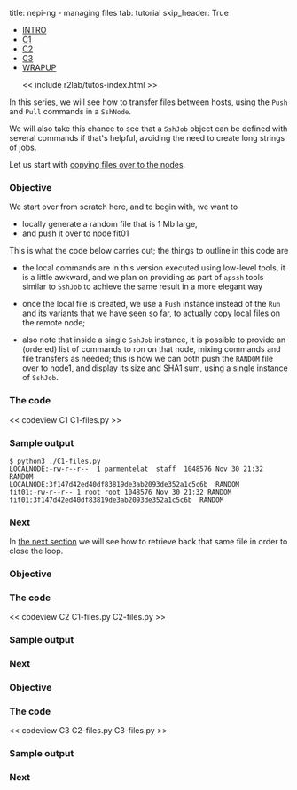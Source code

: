 title: nepi-ng - managing files
tab: tutorial
skip_header: True

<script src="/assets/r2lab/open-tab.js"></script>
<script src="/assets/js/diff.js"></script>
<script src="/assets/r2lab/r2lab-diff.js"></script>
<style>@import url("/assets/r2lab/r2lab-diff.css")</style>

<ul class="nav nav-tabs">
  <li class="active"> <a href="#INTRO">INTRO</a> </li>
  <li> <a href="#C1">C1</a></li>
  <li> <a href="#C2">C2</a></li>
  <li> <a href="#C2">C3</a></li>
  <li> <a href="#WRAPUP">WRAPUP</a></li>

  << include r2lab/tutos-index.html >>
</ul>

<div id="contents" class="tab-content" markdown="1">

<!------------ INTRO ------------>
<div id="INTRO" class="tab-pane fade in active" markdown="1">

In this series, we will see how to transfer files between hosts, using
the `Push` and `Pull` commands in a `SshNode`.

We will also take this chance to see that a `SshJob` object can be
defined with several commands if that's helpful, avoiding the need to
create long strings of jobs.

Let us start with [copying files over to the nodes](javascript:open_tab('C1')).

</div>

<!------------ C1 ------------>
<div id="C1" class="tab-pane fade" markdown="1">

### Objective

We start over from scratch here, and to begin with, we want to

* locally generate a random file that is 1 Mb large,
* and push it over to node fit01

This is what the code below carries out; the things to outline in this code are

* the local commands are in this version executed using low-level
  tools, it is a little awkward, and we plan on providing as part of
  `apssh` tools similar to `SshJob` to achieve the same result in a more elegant way

* once the local file is created, we use a `Push` instance instead of
  the `Run` and its variants that we have seen so far, to actually
  copy local files on the remote node;

* also note that inside a single `SshJob` instance, it is possible to
  provide an (ordered) list of commands to ron on that node, mixing
  commands and file transfers as needed; this is how we can both push
  the `RANDOM` file over to node1, and display its size and SHA1 sum,
  using a single instance of `SshJob`.

### The code

<< codeview C1 C1-files.py >>

### Sample output

    $ python3 ./C1-files.py
    LOCALNODE:-rw-r--r--  1 parmentelat  staff  1048576 Nov 30 21:32 RANDOM
    LOCALNODE:3f147d42ed40df83819de3ab2093de352a1c5c6b  RANDOM
    fit01:-rw-r--r-- 1 root root 1048576 Nov 30 21:32 RANDOM
    fit01:3f147d42ed40df83819de3ab2093de352a1c5c6b  RANDOM

### Next

In [the next section](javascript:open_tab('C2')) we will see
how to retrieve back that same file in order to close the loop.

</div>

<!------------ C2 ------------>
<div id="C2" class="tab-pane fade" markdown="1">

### Objective

### The code

<< codeview C2 C1-files.py C2-files.py >>

### Sample output

### Next
[](javascript:open_tab('C3'))

</div>

<!------------ C3 ------------>
<div id="C3" class="tab-pane fade" markdown="1">

### Objective

### The code

<< codeview C3 C2-files.py C3-files.py >>

### Sample output

### Next
[](javascript:open_tab('WRAPUP'))

</div>

<!------------ WRAPUP ------------>
<div id="WRAPUP" class="tab-pane fade" markdown="1">

</div>

</div> <!-- end div contents -->
